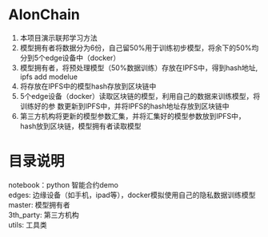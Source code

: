 # AIonChain

1. 本项目演示联邦学习方法
2. 模型拥有者将数据分为6份，自己留50%用于训练初步模型，将余下的50%均分到5个edge设备中（docker）
3. 模型拥有者，将预处理模型（50%数据训练）存放在IPFS中，得到hash地址, ipfs add modelue
4. 将存放在IPFS中的模型hash存放到区块链中
5. 5个edge设备（docker）读取区块链的模型，利用自己的数据来训练模型，将训练好的参
数更新到IPFS中，并将IPFS的hash地址存放到区块链中
6. 第三方机构将更新的模型参数汇集，并将汇集好的模型参数放到IPFS中，hash放到区块链，模型拥有者读取模型

# 目录说明
notebook：python 智能合约demo </br>
edges: 边缘设备（如手机，ipad等），docker模拟使用自己的隐私数据训练模型</br>
master: 模型拥有者</br>
3th_party: 第三方机构</br>
utils: 工具类</br>

